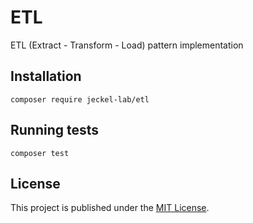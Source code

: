 # ETL

ETL (Extract - Transform - Load) pattern implementation

<!--
[![Current version](https://img.shields.io/packagist/v/jeckel-lab/etl.svg?logo=composer)](https://packagist.org/packages/jeckel-lab/etl)
[![Packagist PHP Version Support](https://img.shields.io/packagist/php-v/jeckel-lab/etl)](https://packagist.org/packages/jeckel-lab/etl)
[![Monthly Downloads](https://img.shields.io/packagist/dm/jeckel-lab/etl.svg)](https://packagist.org/packages/jeckel-lab/etl/stats)
[![Total Downloads](https://img.shields.io/packagist/dt/jeckel-lab/etl.svg)](https://packagist.org/packages/jeckel-lab/etl/stats)
[![Tests](https://github.com/jeckel-lab/etl/actions/workflows/tests.yml/badge.svg)](https://github.com/jeckel-lab/etl/actions/workflows/tests.yml)
-->

## Installation

```shell
composer require jeckel-lab/etl
```

## Running tests

```shell
composer test
```

## License

This project is published under the [MIT License](LICENSE).

